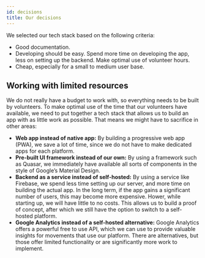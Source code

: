 ```yaml
---
id: decisions
title: Our decisions
---
```


We selected our tech stack based on the following criteria:
- Good documentation.
- Developing should be easy. Spend more time on developing the app, less on setting up the backend. Make optimal use of volunteer hours.
- Cheap, especially for a small to medium user base.

## Working with limited resources
We do not really have a budget to work with, so everything needs to be built by volunteers. To make optimal use of the time that our volunteers have available, we need to put together a tech stack that allows us to build an app with as little work as possible. That means we might have to sacrifice in other areas:
- **Web app instead of native app:** By building a progressive web app (PWA), we save a lot of time, since we do not have to make dedicated apps for each platform.
- **Pre-built UI framework instead of our own:** By using a framework such as Quasar, we immediately have available all sorts of components in the style of Google’s Material Design.
- **Backend as a service instead of self-hosted:** By using a service like Firebase, we spend less time setting up our server, and more time on building the actual app. In the long term, if the app gains a significant number of users, this may become more expensive. Hower, while starting up, we will have little to no costs. This allows us to build a proof of concept, after which we still have the option to switch to a self-hosted platform.
- **Google Analytics instead of a self-hosted alternative:** Google Analytics offers a powerful free to use API, which we can use to provide valuable insights for movements that use our platform. There are alternatives, but those offer limited functionality or are significantly more work to implement.
